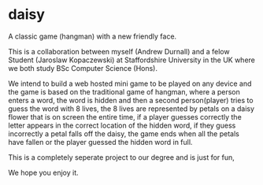 # daisy
A classic game (hangman) with a new friendly face.

This is a collaboration between myself (Andrew Durnall) and a felow Student (Jaroslaw Kopaczewski) at Staffordshire University in the UK where we both study BSc Computer Science (Hons).

We intend to build a web hosted mini game to be played on any device and the game is based on the traditional game of hangman, where a person enters a word, the word is hidden and then a second person(player) tries to guess the word with 8 lives, the 8 lives are represented by petals on a daisy flower that is on screen the entire time, if a player guesses correctly the letter appears in the correct location of the hidden word, if they guess incorrectly a petal falls off the daisy, the game ends when all the petals have fallen or the player guessed the hidden word in full.

This is a completely seperate project to our degree and is just for fun,

We hope you enjoy it.
